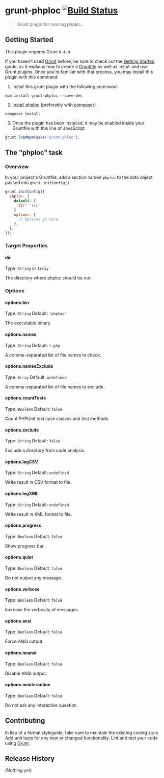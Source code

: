 # grunt-phploc [![Build Status](https://travis-ci.org/atouchard/grunt-phploc.svg?branch=master)](https://travis-ci.org/atouchard/grunt-phploc)

> Grunt plugin for running phploc.

## Getting Started

This plugin requires Grunt `0.4.0`.

If you haven't used [Grunt](http://gruntjs.com/) before, be sure to check out the [Getting Started](http://gruntjs.com/getting-started) guide, as it explains how to create a [Gruntfile](http://gruntjs.com/sample-gruntfile) as well as install and use Grunt plugins. Once you're familiar with that process, you may install this plugin with this command:

1. Install this grunt plugin with the following command:

  ```shell
  npm install grunt-phploc --save-dev
  ```


2. [Install phploc](https://github.com/sebastianbergmann/phploc#installation) (preferably with [composer](https://github.com/composer/composer))

  ```shell
  composer install
  ```


3. Once the plugin has been installed, it may be enabled inside your Gruntfile with this line of JavaScript:

  ```js
  grunt.loadNpmTasks('grunt-phloc');
  ```


## The "phploc" task

### Overview
In your project's Gruntfile, add a section named `phploc` to the data object passed into `grunt.initConfig()`.

```js
grunt.initConfig({
  phploc: {
    default: {
      dir: 'src'
    }
    options: {
      // Options go here.
    },
  },
});
```

### Target Properties
#### dir
Type: `String` or `Array`

The directory where phploc should be run.

### Options
#### options.bin
Type: `String`  Default: `'phploc'`

The executable binary.

#### options.names
Type: `String`  Default: `*.php`

A comma-separated list of file names to check.

#### options.namesExclude
Type: `Array`  Default: `undefined`

A comma-separated list of file names to exclude.

#### options.countTests
Type: `Boolean`  Default: `false`

Count PHPUnit test case classes and test methods.

#### options.exclude
Type: `String`  Default: `false`

Exclude a directory from code analysis.

#### options.logCSV
Type: `String`  Default: `undefined`

Write result in CSV format to file.

#### options.logXML
Type: `String`  Default: `undefined`

Write result in XML format to file.

#### options.progress
Type: `Boolean`  Default: `false`

Show progress bar.

#### options.quiet
Type: `Boolean`  Default: `false`

Do not output any message.

#### options.verbose
Type: `Boolean`  Default: `false`

Increase the verbosity of messages.

#### options.ansi
Type: `Boolean`  Default: `false`

Force ANSI output.

#### options.noansi
Type: `Boolean`  Default: `false`

Disable ANSI output.

#### options.nointeraction
Type: `Boolean`  Default: `false`

Do not ask any interactive question.

## Contributing
In lieu of a formal styleguide, take care to maintain the existing coding style. Add unit tests for any new or changed functionality. Lint and test your code using [Grunt](http://gruntjs.com/).

## Release History
_(Nothing yet)_
